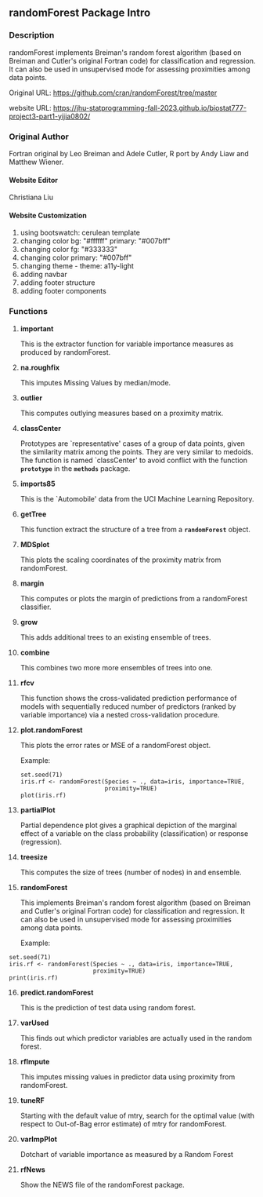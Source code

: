 ## randomForest Package Intro

### Description

randomForest implements Breiman's random forest algorithm (based on Breiman and Cutler's original Fortran code) for classification and regression. It can also be used in unsupervised mode for assessing proximities among data points.

Original URL: <https://github.com/cran/randomForest/tree/master>

website URL: <https://jhu-statprogramming-fall-2023.github.io/biostat777-project3-part1-yijia0802/>

### Original Author

Fortran original by Leo Breiman and Adele Cutler, R port by Andy Liaw and Matthew Wiener.

#### Website Editor

Christiana Liu

#### Website Customization

1.  using bootswatch: cerulean template
2.  changing color bg: "#ffffff" primary: "#007bff"
3.  changing color fg: "#333333"
4.  changing color primary: "#007bff"
5.  changing theme - theme: a11y-light
6.  adding navbar
7.  adding footer structure
8.  adding footer components

### Functions

1.  **important**

    This is the extractor function for variable importance measures as produced by randomForest.

2.  **na.roughfix**

    This imputes Missing Values by median/mode.

3.  **outlier**

    This computes outlying measures based on a proximity matrix.

4.  **classCenter**

    Prototypes are \`representative' cases of a group of data points, given the similarity matrix among the points. They are very similar to medoids. The function is named \`classCenter' to avoid conflict with the function **`prototype`** in the **`methods`** package.

5.  **imports85**

    This is the \`Automobile' data from the UCI Machine Learning Repository.

6.  **getTree**

    This function extract the structure of a tree from a **`randomForest`** object.

7.  **MDSplot**

    This plots the scaling coordinates of the proximity matrix from randomForest.

8.  **margin**

    This computes or plots the margin of predictions from a randomForest classifier.

9.  **grow**

    This adds additional trees to an existing ensemble of trees.

10. **combine**

    This combines two more more ensembles of trees into one.

11. **rfcv**

    This function shows the cross-validated prediction performance of models with sequentially reduced number of predictors (ranked by variable importance) via a nested cross-validation procedure.

12. **plot.randomForest**

    This plots the error rates or MSE of a randomForest object.

    Example:

    ```         
    set.seed(71)
    iris.rf <- randomForest(Species ~ ., data=iris, importance=TRUE,
                            proximity=TRUE)
    plot(iris.rf)
    ```

13. **partialPlot**

    Partial dependence plot gives a graphical depiction of the marginal effect of a variable on the class probability (classification) or response (regression).

14. **treesize**

    This computes the size of trees (number of nodes) in and ensemble.

15. **randomForest**

    This implements Breiman's random forest algorithm (based on Breiman and Cutler's original Fortran code) for classification and regression. It can also be used in unsupervised mode for assessing proximities among data points.

    Example:

```         
set.seed(71)
iris.rf <- randomForest(Species ~ ., data=iris, importance=TRUE,
                        proximity=TRUE)
print(iris.rf)
```

16. **predict.randomForest**

    This is the prediction of test data using random forest.

17. **varUsed**

    This finds out which predictor variables are actually used in the random forest.

18. **rfImpute**

    This imputes missing values in predictor data using proximity from randomForest.

19. **tuneRF**

    Starting with the default value of mtry, search for the optimal value (with respect to Out-of-Bag error estimate) of mtry for randomForest.

20. **varImpPlot**

    Dotchart of variable importance as measured by a Random Forest

21. **rfNews**

    Show the NEWS file of the randomForest package.
